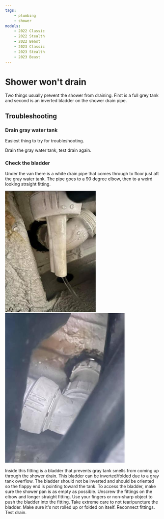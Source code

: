 ```yaml
---
tags:
    - plumbing
    - shower
models: 
    - 2022 Classic
    - 2022 Stealth
    - 2022 Beast
    - 2023 Classic
    - 2023 Stealth
    - 2023 Beast
---
```


# Shower won't drain

Two things usually prevent the shower from draining. First is a full grey tank and second is an inverted bladder on the shower drain pipe.

## Troubleshooting

### Drain gray water tank
Easiest thing to try for troubleshooting.

Drain the gray water tank, test drain again.

### Check the bladder
Under the van there is a white drain pipe that comes through to floor just aft the gray water tank. The pipe goes to a 90 degree elbow, then to a weird looking straight fitting.

![Reference 1 of grey tank drain pipe](images/gray-drain1.jpg)
![Reference 2 of grey tank drain pipe](images/gray-drain2.jpg)

Inside this fitting is a bladder that prevents gray tank smells from coming up through the shower drain. This bladder can be inverted/folded due to a gray tank overflow. The bladder should not be inverted and should be oriented so the flappy end is pointing toward the tank. To access the bladder, make sure the shower pan is as empty as possible. Unscrew the fittings on the elbow and longer straight fitting. Use your fingers or non-sharp object to push the bladder into the fitting. Take extreme care to not tear/puncture the bladder. Make sure it's not rolled up or folded on itself. Reconnect fittings. Test drain.


